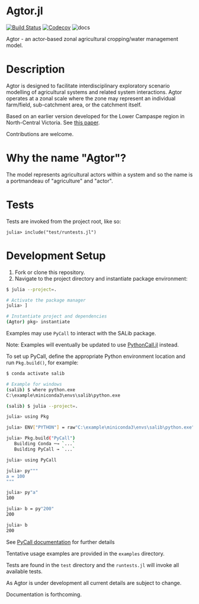 Agtor.jl
========

[![Build Status](https://travis-ci.com/ConnectedSystems/Agtor.jl.svg?branch=master)](https://travis-ci.com/ConnectedSystems/Agtor.jl)
[![Codecov](https://codecov.io/gh/ConnectedSystems/Agtor.jl/branch/master/graph/badge.svg)](https://codecov.io/gh/ConnectedSystems/Agtor.jl)
![docs](https://github.com/github/docs/actions/workflows/documentation.yml/badge.svg)

Agtor - an actor-based zonal agricultural cropping/water management model.


# Description

Agtor is designed to facilitate interdisciplinary exploratory scenario modelling of agricultural systems and related system interactions. Agtor operates at a zonal scale where the zone may represent an individual farm/field, sub-catchment area, or the catchment itself.

Based on an earlier version developed for the Lower Campaspe region in North-Central Victoria.
See [this paper](https://doi.org/10.1016/j.ejrh.2020.100669).

Contributions are welcome.


# Why the name "Agtor"?

The model represents agricultural actors within a system and so the name is a portmandeau of "agriculture" and "actor".


Tests
=====

Tests are invoked from the project root, like so:

```julia-repl
julia> include("test/runtests.jl")
```


Development Setup
=================

1. Fork or clone this repository.
2. Navigate to the project directory and instantiate package environment:

```bash
$ julia --project=.

# Activate the package manager
julia> ]

# Instantiate project and dependencies
(Agtor) pkg> instantiate
```

Examples may use `PyCall` to interact with the SALib package.

Note: Examples will eventually be updated to use [PythonCall.jl](https://cjdoris.github.io/PythonCall.jl/stable/) instead.

To set up PyCall, define the appropriate Python environment location and
run `Pkg.build()`, for example:

```bash
$ conda activate salib

# Example for windows
(salib) $ where python.exe
C:\example\miniconda3\envs\salib\python.exe

(salib) $ julia --project=.

julia> using Pkg

julia> ENV["PYTHON"] = raw"C:\example\miniconda3\envs\salib\python.exe"

julia> Pkg.build("PyCall")
   Building Conda ─→ `...`
   Building PyCall → `...`

julia> using PyCall

julia> py"""
a = 100
"""

julia> py"a"
100

julia> b = py"200"
200

julia> b
200
```

See [PyCall documentation](https://github.com/JuliaPy/PyCall.jl) for further details

Tentative usage examples are provided in the `examples` directory.

Tests are found in the `test` directory and the `runtests.jl` will invoke all available tests.

As Agtor is under development all current details are subject to change.

Documentation is forthcoming.
